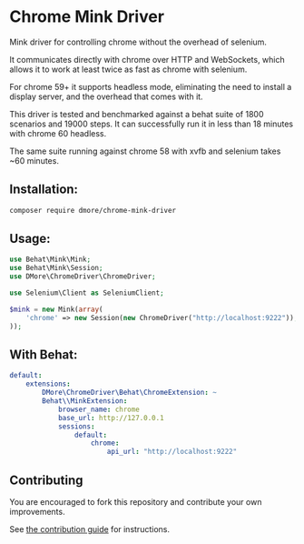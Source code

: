 Chrome Mink Driver
==================

Mink driver for controlling chrome without the overhead of selenium.

It communicates directly with chrome over HTTP and WebSockets, which allows it to work at least twice as fast as chrome with selenium.

For chrome 59+ it supports headless mode, eliminating the need to install a display server, and the overhead that comes with it.

This driver is tested and benchmarked against a behat suite of 1800 scenarios and 19000 steps. It can successfully run it in less than 18 minutes with chrome 60 headless.

The same suite running against chrome 58 with xvfb and selenium takes ~60 minutes.

## Installation:

```bash
composer require dmore/chrome-mink-driver
```

## Usage:

```php
use Behat\Mink\Mink;
use Behat\Mink\Session;
use DMore\ChromeDriver\ChromeDriver;

use Selenium\Client as SeleniumClient;

$mink = new Mink(array(
    'chrome' => new Session(new ChromeDriver("http://localhost:9222")),
));

```

## With Behat:

```yaml
default:
    extensions:
        DMore\ChromeDriver\Behat\ChromeExtension: ~
        Behat\\MinkExtension:
            browser_name: chrome
            base_url: http://127.0.0.1
            sessions:
                default:
                    chrome:
                        api_url: "http://localhost:9222"
```

## Contributing

You are encouraged to fork this repository and contribute your own improvements.

See [the contribution guide](CONTRIBUTING.md) for instructions.
